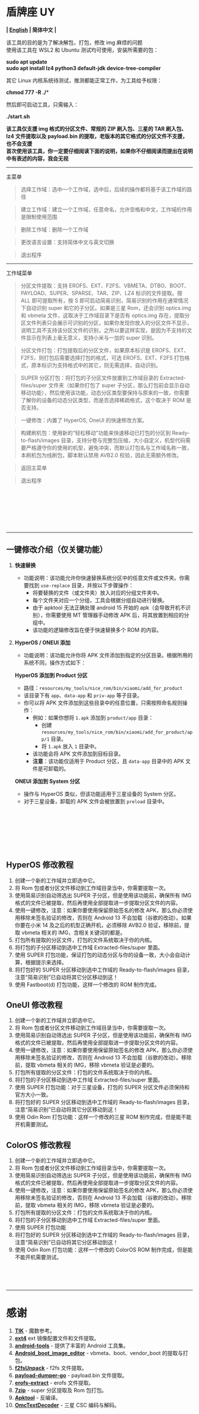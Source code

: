 # 盾牌座 UY 
**| [English](README_EN.md) | 简体中文 |**

该工具的目的是为了解决解包，打包，修改 img 麻烦的问题\
使用该工具在 WSL2 和 Ubuntu 测试均可使用，安装所需要的包：

**sudo apt update** \
**sudo apt install lz4 python3 default-jdk device-tree-compiler**


其它 Linux 内核系统待测试，推测都能正常工作，为工具给予权限：

**chmod 777 -R ./***

然后即可启动工具，只需输入：

**./start.sh**

**该工具仅支援 img 格式的分区文件、常规的 ZIP 刷入包、三星的 TAR 刷入包、lz4 文件提取以及 payload.bin 的提取，老版本的其它格式的分区文件不支援，也不会支援\
首次使用该工具，你一定要仔细阅读下面的说明，如果你不仔细阅读而提出在说明中有表述的内容，我会无视**

----

主菜单

> 选择工作域：选中一个工作域，选中后，后续的操作都将基于该工作域的路径

>建立工作域：建立一个工作域，任意命名，允许空格和中文，工作域的作用是限制使用范围

> 删除工作域：删除一个工作域

> 更改语言设置：支持简体中文与英文切换

> 退出程序

----

工作域菜单

> 分区文件提取：支持 EROFS、EXT、F2FS、VBMETA、DTBO、BOOT、PAYLOAD、SUPER、SPARSE、TAR、ZIP、LZ4 标识的文件提取。按 ALL 即可提取所有，按 S 即可启动简易识别，简易识别的作用在通常情况下自动识别 super 和它的子分区。如果是三星 Rom，还会识别 optics.img 和 vbmeta 文件，这取决于工作域目录下是否有 optics.img 存在，提取分区文件列表只会展示可识别的分区，如果你发现你放入的分区文件不显示，说明工具不支持该分区文件的识别，之所以要这样实现，是因为不支持的文件显示在列表上毫无意义，支持小米与一加的 super 识别。

> 分区文件打包：打包提取后的分区文件，如果原本标识是 EROFS、EXT、F2FS，则打包后需要选择打包的格式，可选 EROFS、EXT、F2FS 打包格式，原本标识为支持格式中的其它，则无需选择，自动识别。

> SUPER 分区打包：将打包的子分区文件放置到工作域目录的 Extracted-files/super 文件夹（如果你打包了 super 子分区，那么打包前会显示自动移动功能），然后使用该功能，动态分区类型要保持与原来的一致，你需要了解你的设备的动态分区类型，而是否选择稀疏格式，这个取决于 ROM 是否支持。

> 一键修改：内置了 HyperOS, OneUI 的快速修改方案。

> 构建刷机包：使用新的“轻松移动”功能来快速移动已打包的分区到 Ready-to-flash/images 目录，支持分卷与完整包压缩，大小自定义，机型代码需要严格遵守你的使用的机型，避免冲突，而默认打包名与工作域名称一致，本刷机包为线刷包，脚本默认禁用 AVB2.0 校验，因此无需额外修改。

> 返回主菜单

> 退出程序

<br>
<br>
<br>
<br>
<br>
<br>

---

## 一键修改介绍（仅关键功能）

1. **快速替换**  
   - 功能说明：该功能允许你快速替换系统分区中的任意文件或文件夹。你需要找到 `use-replace` 目录，并按以下步骤操作：
     - 将要替换的文件（或文件夹）放入对应的分组文件夹中。
     - 每个文件夹对应一个分组，工具会根据分组自动进行替换。
     - 由于 apktool 无法正确处理 android 15 开始的 apk（会导致开机不识别），你需要使用 MT 管理器手动修改 APK 后，将其放置到相应的分组中。
     - 该功能的逻辑修改旨在便于快速替换多个 ROM 的内容。

2. **HyperOS / ONEUI 添加**  
   - 功能说明：该功能允许你将 APK 文件添加到指定的分区目录。根据所用的系统不同，操作方式如下：
   
   **HyperOS 添加到 Product 分区**  
   - 路径：`resources/my_tools/nice_rom/bin/xiaomi/add_for_product`
   - 该目录下有 `app`、`data-app` 和 `priv-app` 等子目录。
   - 你可以将 APK 文件添加到这些目录中的任意位置，只需按照命名规则操作：
     - 例如：如果你想将 `1.apk` 添加到 `product/app` 目录：
       - 创建 `resources/my_tools/nice_rom/bin/xiaomi/add_for_product/app/1` 目录。
       - 将 `1.apk` 放入 `1` 目录中。
     - 该功能会将 APK 文件添加到目标目录。
     - **注意**：该功能仅适用于 Product 分区，且 `data-app` 目录中的 APK 文件是可卸载的。

   **ONEUI 添加到 System 分区**  
   - 操作与 HyperOS 类似，但该功能适用于三星设备的 System 分区。
   - 对于三星设备，卸载的 APK 文件会被放置到 `preload` 目录中。

<br>
<br>
<br>
<br>
<br>
<br>

## HyperOS 修改教程
1. 创建一个新的工作域并立即选中它。
2. 将 Rom 包或者分区文件移动到工作域目录当中，你需要提取一次。
3. 使用简易识别自动筛选出 SUPER 子分区，但是使用该功能前，确保所有 IMG 格式的文件已被提取，然后再使用全部提取进一步提取分区文件的内容。
4. 使用一键修改，注意：如果你要使用保留原始签名的修改 APK，那么你必须使用移除未签名验证的修改，否则在 Android 13 不会加载（谷歌的改动）。如果你要在小米 14 及之后的机型正确开机，必须移除 AVB2.0 验证，移除前，提取 vbmeta 相关的 IMG，含相关关键词的都是。
5. 打包所有提取的分区文件，打包的文件系统取决于你的内核。
6. 将打包的子分区移动到选中工作域 Extracted-files/super 里面。
7. 使用 SUPER 打包功能，保证打包的动态分区与你的设备一致，大小会自动计算，根据提示来选择。
8. 将打包好的 SUPER 分区移动到选中工作域的 Ready-to-flash/images 目录，注意“简易识别”已自动将其它分区移动到这！
9. 使用 Fastboot(d) 打包功能，这样一个修改的 ROM 制作完成。

## OneUI 修改教程
1. 创建一个新的工作域并立即选中它。
2. 将 Rom 包或者分区文件移动到工作域目录当中，你需要提取一次。
3. 使用简易识别自动筛选出 SUPER 子分区，但是使用该功能前，确保所有 IMG 格式的文件已被提取，然后再使用全部提取进一步提取分区文件的内容。
4. 使用一键修改，注意：如果你要使用保留原始签名的修改 APK，那么你必须使用移除未签名验证的修改，否则在 Android 13 不会加载（谷歌的改动）。移除前，提取 vbmeta 相关的 IMG，移除 vbmeta 验证是必要的。
5. 打包所有提取的分区文件：打包的文件系统取决于你的内核。
6. 将打包的子分区移动到选中工作域 Extracted-files/super 里面。
7. 使用 SUPER 打包功能：对于三星设备，打包的 SUPER 分区文件必须保持和官方大小一致。
8. 将打包好的 SUPER 分区移动到选中工作域的 Ready-to-flash/images 目录，注意“简易识别”已自动将其它分区移动到这！
9. 使用 Odin Rom 打包功能：这样一个修改的三星 ROM 制作完成，但是能不能开机需要测试。

## ColorOS 修改教程
1. 创建一个新的工作域并立即选中它。
2. 将 Rom 包或者分区文件移动到工作域目录当中，你需要提取一次。
3. 使用简易识别自动筛选出 SUPER 子分区，但是使用该功能前，确保所有 IMG 格式的文件已被提取，然后再使用全部提取进一步提取分区文件的内容。
4. 使用一键修改，注意：如果你要使用保留原始签名的修改 APK，那么你必须使用移除未签名验证的修改，否则在 Android 13 不会加载（谷歌的改动）。移除前，提取 vbmeta 相关的 IMG，移除 vbmeta 验证是必要的。
5. 打包所有提取的分区文件：打包的文件系统取决于你的内核。
6. 将打包的子分区移动到选中工作域 Extracted-files/super 里面。
7. 使用 SUPER 打包功能
8. 将打包好的 SUPER 分区移动到选中工作域的 Ready-to-flash/images 目录，注意“简易识别”已自动将其它分区移动到这！
9. 使用 Odin Rom 打包功能：这样一个修改的 ColorOS ROM 制作完成，但是能不能开机需要测试。

<br><br><br>

---

# 感谢 

1. [**TIK**](https://github.com/ColdWindScholar/TIK) - 魔数参考。
2. [**ext4**](https://github.com/cubinator/ext4) ext 镜像配置文件和文件提取。
3. [**android-tools**](https://github.com/nmeum/android-tools) - 提供了丰富的 Android 工具集。
4. [**Android_boot_image_editor**](https://github.com/cfig/Android_boot_image_editor) - vbmeta、boot、vendor_boot 的提取与打包。
5. [**f2fsUnpack**](https://github.com/thka2016/f2fsUnpack) - f2fs 文件提取。
6. [**payload-dumper-go**](https://github.com/ssut/payload-dumper-go) - payload.bin 文件提取。
7. [**erofs-extract**](https://github.com/sekaiacg/erofs-utils) - erofs 文件提取。
8. [**7zip**](https://github.com/ip7z/7zip/releases) - super 分区提取及 Rom 包打包。
9. [**Apktool**](https://github.com/iBotPeaches/Apktool) - 反编译。
10. [**OmcTextDecoder**](https://github.com/fei-ke/OmcTextDecoder) - 三星 CSC 编码与解码。
